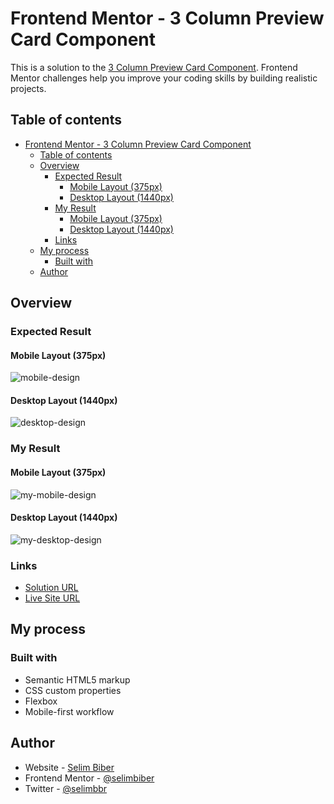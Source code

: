 # Frontend Mentor - 3 Column Preview Card Component

This is a solution to the [3 Column Preview Card Component](https://www.frontendmentor.io/solutions/3-column-preview-card-component-pEpDOoCfzk). Frontend Mentor challenges help you improve your coding skills by building realistic projects.

## Table of contents

- [Frontend Mentor - 3 Column Preview Card Component](#frontend-mentor---3-column-preview-card-component)
  - [Table of contents](#table-of-contents)
  - [Overview](#overview)
    - [Expected Result](#expected-result)
      - [Mobile Layout (375px)](#mobile-layout-375px)
      - [Desktop Layout (1440px)](#desktop-layout-1440px)
    - [My Result](#my-result)
      - [Mobile Layout (375px)](#mobile-layout-375px-1)
      - [Desktop Layout (1440px)](#desktop-layout-1440px-1)
    - [Links](#links)
  - [My process](#my-process)
    - [Built with](#built-with)
  - [Author](#author)

## Overview

### Expected Result

#### Mobile Layout (375px)

![mobile-design](https://github-production-user-asset-6210df.s3.amazonaws.com/117529414/256228389-b7426614-7a27-4add-b4aa-76a72821e6c0.jpg?X-Amz-Algorithm=AWS4-HMAC-SHA256&X-Amz-Credential=AKIAVCODYLSA53PQK4ZA%2F20241018%2Fus-east-1%2Fs3%2Faws4_request&X-Amz-Date=20241018T204009Z&X-Amz-Expires=300&X-Amz-Signature=5ae10db1fc52b9e5e3fe7eaa522cdd44b990ace16ab9b60c3aa32b1f23e2a6fa&X-Amz-SignedHeaders=host)

#### Desktop Layout (1440px)

![desktop-design](https://github-production-user-asset-6210df.s3.amazonaws.com/117529414/256228407-0a459579-68e9-4053-855e-32a1f9180699.jpg?X-Amz-Algorithm=AWS4-HMAC-SHA256&X-Amz-Credential=AKIAVCODYLSA53PQK4ZA%2F20241018%2Fus-east-1%2Fs3%2Faws4_request&X-Amz-Date=20241018T204000Z&X-Amz-Expires=300&X-Amz-Signature=a39d706494a6b140fe32fbbbf73bc3f7ec3bf345da336bb22f531beefdbd46de&X-Amz-SignedHeaders=host)

### My Result

#### Mobile Layout (375px)

![my-mobile-design](https://github-production-user-asset-6210df.s3.amazonaws.com/117529414/256229122-4b1e8c06-c880-4fbc-bf42-a63462652987.png?X-Amz-Algorithm=AWS4-HMAC-SHA256&X-Amz-Credential=AKIAVCODYLSA53PQK4ZA%2F20241018%2Fus-east-1%2Fs3%2Faws4_request&X-Amz-Date=20241018T203952Z&X-Amz-Expires=300&X-Amz-Signature=9d4d91eba07b64582d9a6848baadba9759d52a37fbd65057c470d72cb3f459a1&X-Amz-SignedHeaders=host)

#### Desktop Layout (1440px)

![my-desktop-design](https://github-production-user-asset-6210df.s3.amazonaws.com/117529414/256229148-2c6cdfe0-fd46-4d13-8a13-48ca154cf1cc.png?X-Amz-Algorithm=AWS4-HMAC-SHA256&X-Amz-Credential=AKIAVCODYLSA53PQK4ZA%2F20241018%2Fus-east-1%2Fs3%2Faws4_request&X-Amz-Date=20241018T203945Z&X-Amz-Expires=300&X-Amz-Signature=2d4538616abc6d1a5ee93ea083bd0d6a2c9b798ce2b1345ff95ff208f35e3151&X-Amz-SignedHeaders=host)

### Links

- [Solution URL](https://www.frontendmentor.io/solutions/3-column-preview-card-component-pEpDOoCfzk)
- [Live Site URL](https://selimbiber.github.io/Vanilla-CSS-Challenges/Day29-3-column-preview-card-component/)

## My process

### Built with

- Semantic HTML5 markup
- CSS custom properties
- Flexbox
- Mobile-first workflow

## Author

- Website - [Selim Biber](https://www.selimbiber.dev)
- Frontend Mentor - [@selimbiber](https://www.frontendmentor.io/profile/selimbiber)
- Twitter - [@selimbbr](https://www.twitter.com/selimbbr)
